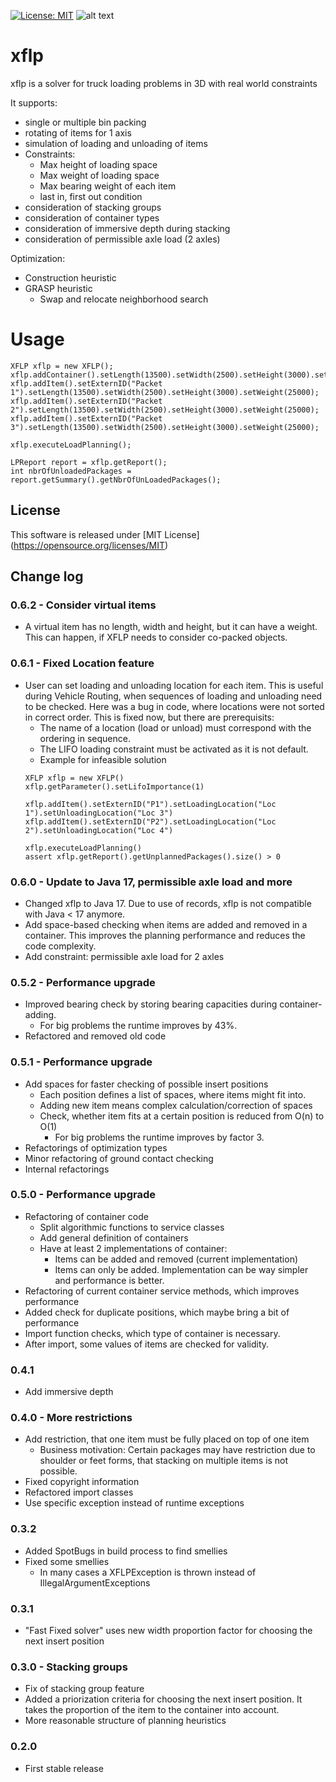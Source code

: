 [![License: MIT](https://img.shields.io/badge/License-MIT-yellow.svg)](https://opensource.org/licenses/MIT)
![alt text](https://img.shields.io/static/v1?label=version&message=0.6.2&color=-)

# xflp
xflp is a solver for truck loading problems in 3D with real world constraints

It supports:
* single or multiple bin packing
* rotating of items for 1 axis
* simulation of loading and unloading of items  
* Constraints:
  * Max height of loading space
  * Max weight of loading space
  * Max bearing weight of each item
  * last in, first out condition
* consideration of stacking groups
* consideration of container types
* consideration of immersive depth during stacking
* consideration of permissible axle load (2 axles)

Optimization:
* Construction heuristic
* GRASP heuristic
  * Swap and relocate neighborhood search

# Usage
```
XFLP xflp = new XFLP();
xflp.addContainer().setLength(13500).setWidth(2500).setHeight(3000).setMaxWeight(25000);
xflp.addItem().setExternID("Packet 1").setLength(13500).setWidth(2500).setHeight(3000).setWeight(25000);
xflp.addItem().setExternID("Packet 2").setLength(13500).setWidth(2500).setHeight(3000).setWeight(25000);
xflp.addItem().setExternID("Packet 3").setLength(13500).setWidth(2500).setHeight(3000).setWeight(25000);

xflp.executeLoadPlanning();

LPReport report = xflp.getReport();
int nbrOfUnloadedPackages = report.getSummary().getNbrOfUnLoadedPackages();
```

## License
This software is released under [MIT License] (https://opensource.org/licenses/MIT)

## Change log
### 0.6.2 - Consider virtual items
- A virtual item has no length, width and height, but it can have a weight. This can happen, if XFLP needs to consider co-packed objects.
### 0.6.1 - Fixed Location feature
- User can set loading and unloading location for each item. This is useful during Vehicle Routing, when sequences of loading and unloading need to be checked.
  Here was a bug in code, where locations were not sorted in correct order. This is fixed now, but there are prerequisits:
  - The name of a location (load or unload) must correspond with the ordering in sequence.
  - The LIFO loading constraint must be activated as it is not default.
  - Example for infeasible solution
  ```
  XFLP xflp = new XFLP()
  xflp.getParameter().setLifoImportance(1)

  xflp.addItem().setExternID("P1").setLoadingLocation("Loc 1").setUnloadingLocation("Loc 3")
  xflp.addItem().setExternID("P2").setLoadingLocation("Loc 2").setUnloadingLocation("Loc 4")

  xflp.executeLoadPlanning()
  assert xflp.getReport().getUnplannedPackages().size() > 0
  ```

### 0.6.0 - Update to Java 17, permissible axle load and more
- Changed xflp to Java 17. Due to use of records, xflp is not compatible with Java < 17 anymore.
- Add space-based checking when items are added and removed in a container. This improves the planning performance and 
reduces the code complexity.
- Add constraint: permissible axle load for 2 axles  

### 0.5.2 - Performance upgrade
- Improved bearing check by storing bearing capacities during container-adding.
  - For big problems the runtime improves by 43%.
- Refactored and removed old code

### 0.5.1 - Performance upgrade
- Add spaces for faster checking of possible insert positions
  - Each position defines a list of spaces, where items might fit into.
  - Adding new item means complex calculation/correction of spaces
  - Check, whether item fits at a certain position is reduced from O(n) to O(1)
    - For big problems the runtime improves by factor 3.
- Refactorings of optimization types 
- Minor refactoring of ground contact checking
- Internal refactorings

### 0.5.0 - Performance upgrade
- Refactoring of container code
  - Split algorithmic functions to service classes
  - Add general definition of containers
  - Have at least 2 implementations of container:
    - Items can be added and removed (current implementation)
    - Items can only be added. Implementation can be way simpler and performance is better.
- Refactoring of current container service methods, which improves performance
- Added check for duplicate positions, which maybe bring a bit of performance
- Import function checks, which type of container is necessary.
- After import, some values of items are checked for validity.


### 0.4.1
- Add immersive depth

### 0.4.0 - More restrictions
- Add restriction, that one item must be fully placed on top of one item
  - Business motivation: Certain packages may have restriction due to shoulder or feet forms, that stacking on multiple items is not possible.
- Fixed copyright information
- Refactored import classes
- Use specific exception instead of runtime exceptions

### 0.3.2
- Added SpotBugs in build process to find smellies
- Fixed some smellies
  - In many cases a XFLPException is thrown instead of IllegalArgumentExceptions
### 0.3.1
- "Fast Fixed solver" uses new width proportion factor for choosing the next insert position
### 0.3.0 - Stacking groups
- Fix of stacking group feature
- Added a priorization criteria for choosing the next insert position. It takes the proportion of the item to the container into account.
- More reasonable structure of planning heuristics
### 0.2.0
- First stable release 